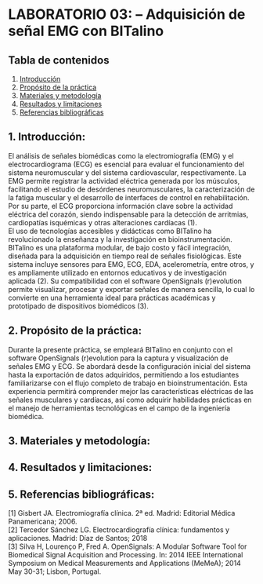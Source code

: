 # **LABORATORIO 03: – Adquisición de señal EMG con BITalino**
## **Tabla de contenidos**

1. [Introducción](#n1)
2. [Propósito de la práctica](#n2)  
3. [Materiales y metodología](#n3)  
4. [Resultados y limitaciones](#n4)  
5. [Referencias bibliográficas](#n5)
   
 ## 1. Introducción: <a name="n1"></a>
El análisis de señales biomédicas como la electromiografía (EMG) y el electrocardiograma (ECG) es esencial para evaluar el funcionamiento del sistema neuromuscular y del sistema cardiovascular, respectivamente. La EMG permite registrar la actividad eléctrica generada por los músculos, facilitando el estudio de desórdenes neuromusculares, la caracterización de la fatiga muscular y el desarrollo de interfaces de control en rehabilitación. Por su parte, el ECG proporciona información clave sobre la actividad eléctrica del corazón, siendo indispensable para la detección de arritmias, cardiopatías isquémicas y otras alteraciones cardíacas (1).  
El uso de tecnologías accesibles y didácticas como BITalino ha revolucionado la enseñanza y la investigación en bioinstrumentación. BITalino es una plataforma modular, de bajo costo y fácil integración, diseñada para la adquisición en tiempo real de señales fisiológicas. Este sistema incluye sensores para EMG, ECG, EDA, acelerometría, entre otros, y es ampliamente utilizado en entornos educativos y de investigación aplicada (2). Su compatibilidad con el software OpenSignals (r)evolution permite visualizar, procesar y exportar señales de manera sencilla, lo cual lo convierte en una herramienta ideal para prácticas académicas y prototipado de dispositivos biomédicos (3).

 ## 2. Propósito de la práctica: <a name="n2"></a>
Durante la presente práctica, se empleará BITalino en conjunto con el software OpenSignals (r)evolution para la captura y visualización de señales EMG y ECG. Se abordará desde la configuración inicial del sistema hasta la exportación de datos adquiridos, permitiendo a los estudiantes familiarizarse con el flujo completo de trabajo en bioinstrumentación. Esta experiencia permitirá comprender mejor las características eléctricas de las señales musculares y cardíacas, así como adquirir habilidades prácticas en el manejo de herramientas tecnológicas en el campo de la ingeniería biomédica.

 ## 3. Materiales y metodología: <a name="n3"></a>

 ## 4. Resultados y limitaciones: <a name="n4"></a>

 ## 5. Referencias bibliográficas: <a name="n5"></a>
 [1] Gisbert JA. Electromiografía clínica. 2ª ed. Madrid: Editorial Médica Panamericana; 2006.  
 [2] Tercedor Sánchez LG. Electrocardiografía clínica: fundamentos y aplicaciones. Madrid: Díaz de Santos; 2018  
 [3] Silva H, Lourenço P, Fred A. OpenSignals: A Modular Software Tool for Biomedical Signal Acquisition and Processing. In: 2014 IEEE International Symposium on Medical Measurements and Applications (MeMeA); 2014 May 30-31; Lisbon, Portugal. 

